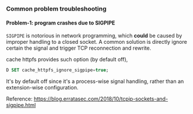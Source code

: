 ### Common problem troubleshooting

#### Problem-1: program crashes due to SIGPIPE

`SIGPIPE` is notorious in network programming, which **could** be caused by improper handling to a closed socket. A common solution is directly ignore certain the signal and trigger TCP reconnection and rewrite.

cache httpfs provides such option (by default off),
```sql
D SET cache_httpfs_ignore_sigpipe=true;
```

It's by default off since it's a process-wise signal handling, rather than an extension-wise configuration.

Reference: https://blog.erratasec.com/2018/10/tcpip-sockets-and-sigpipe.html
